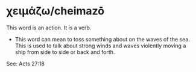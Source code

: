# χειμάζω/cheimazō
This word is an action. It is a verb.
* This word can mean to toss something about on the waves of the sea. This is used to talk about strong winds and waves violently moving a ship from side to side or back and forth. 

See: Acts 27:18
